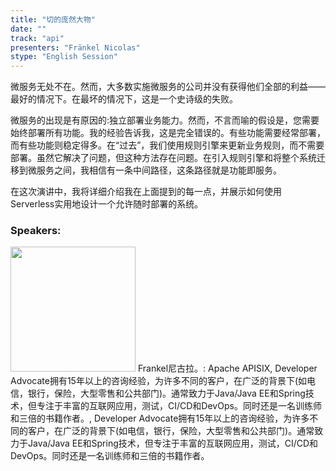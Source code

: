 ```yaml
---
title: "切的庞然大物"
date: "" 
track: "api"
presenters: "Fränkel Nicolas"
stype: "English Session"
---
```

微服务无处不在。然而，大多数实施微服务的公司并没有获得他们全部的利益——最好的情况下。在最坏的情况下，这是一个史诗级的失败。

微服务的出现是有原因的:独立部署业务能力。然而，不言而喻的假设是，您需要始终部署所有功能。我的经验告诉我，这是完全错误的。有些功能需要经常部署，而有些功能则稳定得多。在“过去”，我们使用规则引擎来更新业务规则，而不需要部署。虽然它解决了问题，但这种方法存在问题。在引入规则引擎和将整个系统迁移到微服务之间，我相信有一条中间路径，这条路径就是功能即服务。

在这次演讲中，我将详细介绍我在上面提到的每一点，并展示如何使用Serverless实用地设计一个允许随时部署的系统。
 ### Speakers: 
 <img src="images/speaker/1034.png" width="200" />
 Frankel尼古拉。: Apache APISIX, Developer Advocate拥有15年以上的咨询经验，为许多不同的客户，在广泛的背景下(如电信，银行，保险，大型零售和公共部门)。通常致力于Java/Java EE和Spring技术，但专注于丰富的互联网应用，测试，CI/CD和DevOps。同时还是一名训练师和三倍的书籍作者。, Developer Advocate拥有15年以上的咨询经验，为许多不同的客户，在广泛的背景下(如电信，银行，保险，大型零售和公共部门)。通常致力于Java/Java EE和Spring技术，但专注于丰富的互联网应用，测试，CI/CD和DevOps。同时还是一名训练师和三倍的书籍作者。
 
